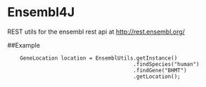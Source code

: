 # Ensembl4J
REST utils for the ensembl rest api at http://rest.ensembl.org/

##Example

		GeneLocation location = EnsemblUtils.getInstance()
											.findSpecies("human")
											.findGene("BHMT")
											.getLocation();
